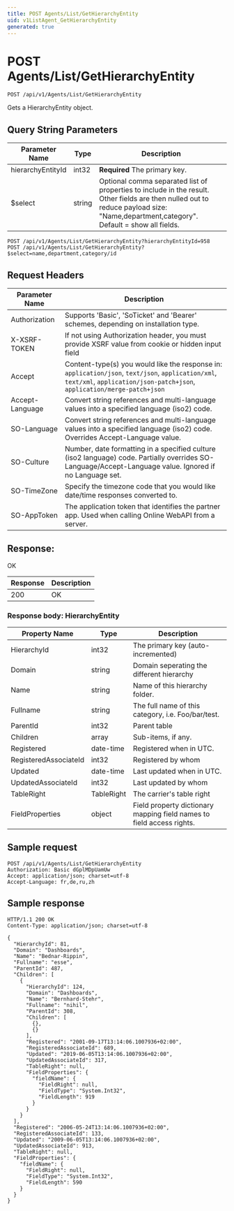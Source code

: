 ```yaml
---
title: POST Agents/List/GetHierarchyEntity
uid: v1ListAgent_GetHierarchyEntity
generated: true
---
```


# POST Agents/List/GetHierarchyEntity

```http
POST /api/v1/Agents/List/GetHierarchyEntity
```

Gets a HierarchyEntity object.







## Query String Parameters

| Parameter Name | Type |  Description |
|----------------|------|--------------|
| hierarchyEntityId | int32 | **Required** The primary key. |
| $select | string |  Optional comma separated list of properties to include in the result. Other fields are then nulled out to reduce payload size: "Name,department,category". Default = show all fields. |

```http
POST /api/v1/Agents/List/GetHierarchyEntity?hierarchyEntityId=958
POST /api/v1/Agents/List/GetHierarchyEntity?$select=name,department,category/id
```


## Request Headers

| Parameter Name | Description |
|----------------|-------------|
| Authorization  | Supports 'Basic', 'SoTicket' and 'Bearer' schemes, depending on installation type. |
| X-XSRF-TOKEN   | If not using Authorization header, you must provide XSRF value from cookie or hidden input field |
| Accept         | Content-type(s) you would like the response in: `application/json`, `text/json`, `application/xml`, `text/xml`, `application/json-patch+json`, `application/merge-patch+json` |
| Accept-Language | Convert string references and multi-language values into a specified language (iso2) code. |
| SO-Language | Convert string references and multi-language values into a specified language (iso2) code. Overrides Accept-Language value. |
| SO-Culture | Number, date formatting in a specified culture (iso2 language) code. Partially overrides SO-Language/Accept-Language value. Ignored if no Language set. |
| SO-TimeZone | Specify the timezone code that you would like date/time responses converted to. |
| SO-AppToken | The application token that identifies the partner app. Used when calling Online WebAPI from a server. |


## Response:

OK

| Response | Description |
|----------------|-------------|
| 200 | OK |

### Response body: HierarchyEntity

| Property Name | Type |  Description |
|----------------|------|--------------|
| HierarchyId | int32 | The primary key (auto-incremented) |
| Domain | string | Domain seperating the different hierarchy |
| Name | string | Name of this hierarchy folder. |
| Fullname | string | The full name of this category, i.e. Foo/bar/test. |
| ParentId | int32 | Parent table |
| Children | array | Sub-items, if any. |
| Registered | date-time | Registered when  in UTC. |
| RegisteredAssociateId | int32 | Registered by whom |
| Updated | date-time | Last updated when  in UTC. |
| UpdatedAssociateId | int32 | Last updated by whom |
| TableRight | TableRight | The carrier's table right |
| FieldProperties | object | Field property dictionary mapping field names to field access rights. |

## Sample request

```http!
POST /api/v1/Agents/List/GetHierarchyEntity
Authorization: Basic dGplMDpUamUw
Accept: application/json; charset=utf-8
Accept-Language: fr,de,ru,zh
```

## Sample response

```http_
HTTP/1.1 200 OK
Content-Type: application/json; charset=utf-8

{
  "HierarchyId": 81,
  "Domain": "Dashboards",
  "Name": "Bednar-Rippin",
  "Fullname": "esse",
  "ParentId": 487,
  "Children": [
    {
      "HierarchyId": 124,
      "Domain": "Dashboards",
      "Name": "Bernhard-Stehr",
      "Fullname": "nihil",
      "ParentId": 308,
      "Children": [
        {},
        {}
      ],
      "Registered": "2001-09-17T13:14:06.1007936+02:00",
      "RegisteredAssociateId": 689,
      "Updated": "2019-06-05T13:14:06.1007936+02:00",
      "UpdatedAssociateId": 317,
      "TableRight": null,
      "FieldProperties": {
        "fieldName": {
          "FieldRight": null,
          "FieldType": "System.Int32",
          "FieldLength": 919
        }
      }
    }
  ],
  "Registered": "2006-05-24T13:14:06.1007936+02:00",
  "RegisteredAssociateId": 133,
  "Updated": "2009-06-05T13:14:06.1007936+02:00",
  "UpdatedAssociateId": 913,
  "TableRight": null,
  "FieldProperties": {
    "fieldName": {
      "FieldRight": null,
      "FieldType": "System.Int32",
      "FieldLength": 590
    }
  }
}
```